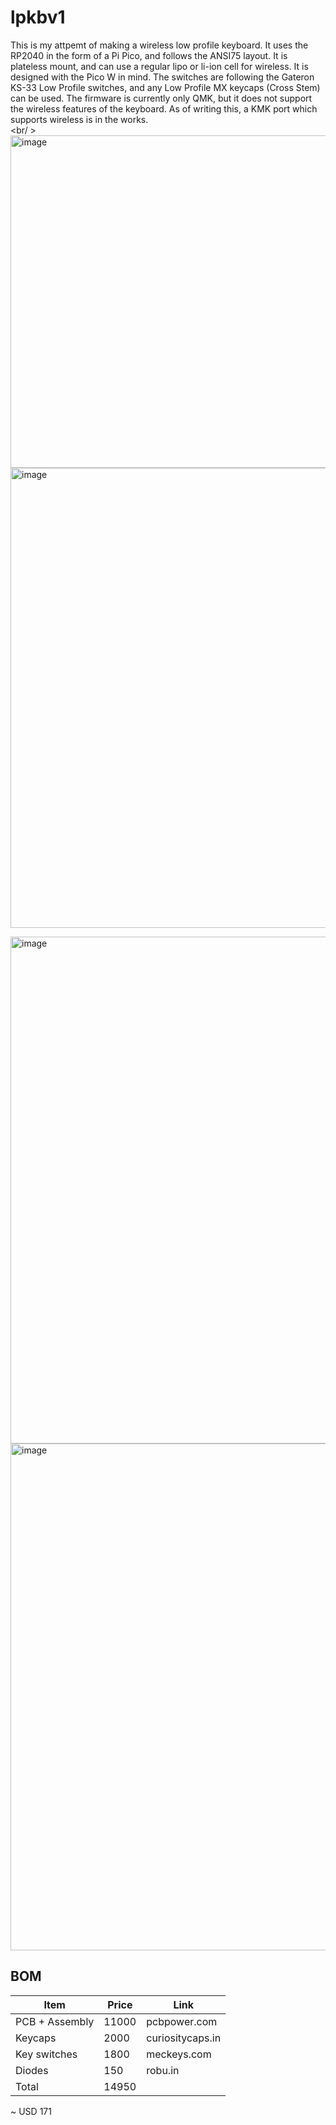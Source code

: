 # lpkbv1
This is my attpemt of making a wireless low profile keyboard. It uses the RP2040 in the form of a Pi Pico, and follows the ANSI75 layout. It is plateless mount, and can use a regular lipo or li-ion cell for wireless. It is designed with the Pico W in mind. The switches are following the Gateron KS-33 Low Profile switches, and any Low Profile MX keycaps (Cross Stem) can be used. The firmware is currently only QMK, but it does not support the wireless features of the keyboard. As of writing this, a KMK port which supports wireless is in the works.
 <br /> 
 <br/ >
<img width="1053" height="532" alt="image" src="https://github.com/user-attachments/assets/286295dd-87b9-4a9e-b594-06226cf74e28" />
<img width="1016" height="736" alt="image" src="https://github.com/user-attachments/assets/1d5e0309-7325-409d-a8c1-fe4f4fbe3699" />

<img width="1453" height="811" alt="image" src="https://github.com/user-attachments/assets/fd21eedb-6cba-46cb-8df1-18884604dea9" />
<img width="1453" height="811" alt="image" src="https://github.com/user-attachments/assets/6cf3cebb-0a8b-4898-a2c3-49de4a173c34" />

## BOM
|Item           |Price|Link            |
|---------------|-----|----------------|
|PCB + Assembly |11000|pcbpower.com    |
|Keycaps        |2000 |curiositycaps.in|
|Key switches   |1800 |meckeys.com     |
|Diodes         |150  |robu.in         |
|Total          |14950|                |
~ USD 171

